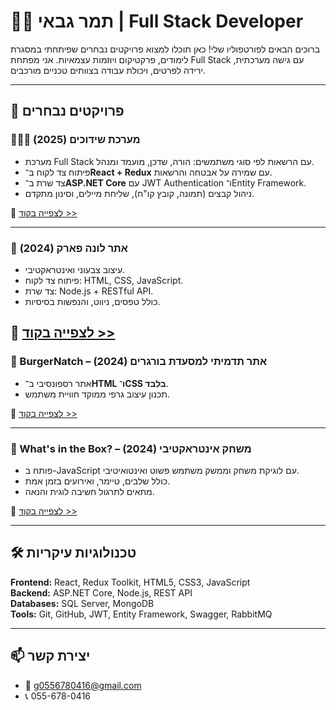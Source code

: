 # 👩‍💻 תמר גבאי | Full Stack Developer

ברוכים הבאים לפורטפוליו שלי! כאן תוכלו למצוא פרויקטים נבחרים שפיתחתי במסגרת לימודים, פרקטיקום ויוזמות עצמאיות. אני מפתחת Full Stack עם גישה מערכתית, ירידה לפרטים, ויכולת עבודה בצוותים טכניים מורכבים.

---

## 🚀 פרויקטים נבחרים

### 🧑‍🤝‍🧑 מערכת שידוכים (2025)
- מערכת Full Stack עם הרשאות לפי סוגי משתמשים: הורה, שדכן, מועמד ומנהל.
- פיתוח צד לקוח ב־**React + Redux** עם שמירה על אבטחה והרשאות.
- צד שרת ב־**ASP.NET Core** עם JWT Authentication ו־Entity Framework.
- ניהול קבצים (תמונה, קובץ קו"ח), שליחת מיילים, וסינון מתקדם.

🔗 [לצפייה בקוד >>](https://github.com/TamarGabay/matchmaking-app)

---

### 🎡 אתר לונה פארק (2024)
- עיצוב צבעוני ואינטראקטיבי.
- פיתוח צד לקוח: HTML, CSS, JavaScript.
- צד שרת: Node.js + RESTful API.
- כולל טפסים, ניווט, והנפשות בסיסיות.

🔗 [לצפייה בקוד >>](https://github.com/TamarGabay/luna-park-site)
---
### 🍔 BurgerNatch – אתר תדמיתי למסעדת בורגרים (2024)
- אתר רספונסיבי ב־**HTML ו־CSS בלבד**.
- תכנון עיצוב גרפי ממוקד חוויית משתמש.

🔗 [לצפייה בקוד >>](https://github.com/TamarGabay/burgernatch-website)

---
### 🎁 What's in the Box? – משחק אינטראקטיבי (2024)
- פותח ב-JavaScript עם לוגיקת משחק וממשק משתמש פשוט ואינטואיטיבי.
- כולל שלבים, טיימר, ואירועים בזמן אמת.
- מתאים לתרגול חשיבה לוגית והנאה.

🔗 [לצפייה בקוד >>](https://github.com/TamarGabay/whats-in-the-box)


---

## 🛠️ טכנולוגיות עיקריות

**Frontend:** React, Redux Toolkit, HTML5, CSS3, JavaScript  
**Backend:** ASP.NET Core, Node.js, REST API  
**Databases:** SQL Server, MongoDB  
**Tools:** Git, GitHub, JWT, Entity Framework, Swagger, RabbitMQ

---

## 📫 יצירת קשר
- 📧 g0556780416@gmail.com  
- 📞 055-678-0416
